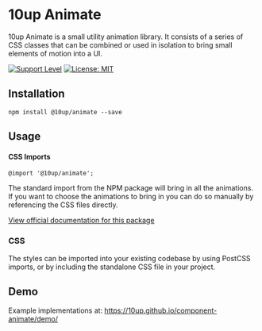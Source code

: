 # 10up Animate

10up Animate is a small utility animation library. It consists of a
series of CSS classes that can be combined or used in isolation to bring small
elements of motion into a UI.

[![Support Level](https://img.shields.io/badge/support-active-green.svg)](#support-level) [![License: MIT](https://img.shields.io/badge/License-MIT-yellow.svg)](https://opensource.org/licenses/MIT)

## Installation

`npm install @10up/animate --save`

## Usage

#### CSS Imports

`@import '@10up/animate';`

The standard import from the NPM package will bring in all the animations. If
you want to choose the animations to bring in you can do so manually by
referencing the CSS files directly.

[View official documentation for this package](https://baseline.10up.com/component/animate)

### CSS

 The styles can be imported into your existing codebase by using PostCSS imports, or by including the standalone CSS file in your project.

## Demo

Example implementations at: https://10up.github.io/component-animate/demo/
